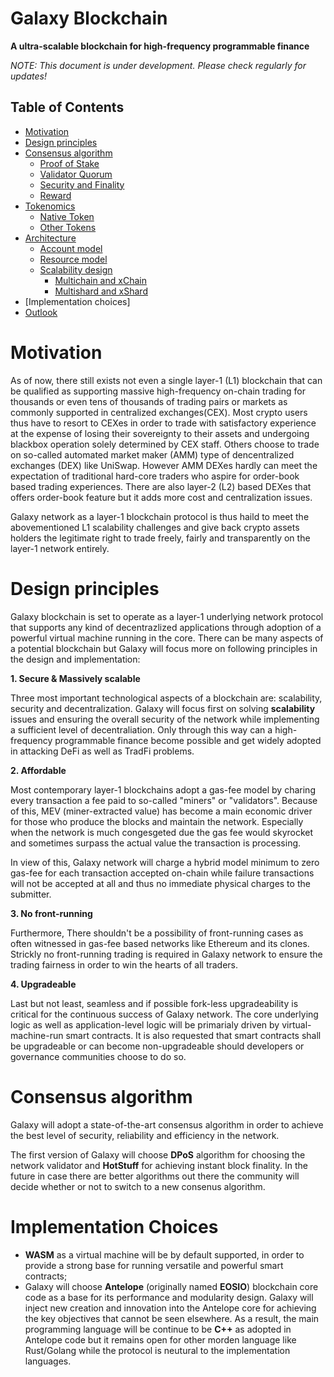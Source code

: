 # Galaxy Blockchain
**A ultra-scalable blockchain for high-frequency programmable finance**


_NOTE: This document is under development. Please check regularly for updates!_

## Table of Contents

- [Motivation](#motivation)
- [Design principles](#design-principles)
- [Consensus algorithm](#consensus-and-validator-quorum)
  * [Proof of Stake](#proof-of-staked-authority)
  * [Validator Quorum](#validator-quorum)
  * [Security and Finality](#security-and-finality)
  * [Reward](#reward)
- [Tokenomics](#token-economy)
  * [Native Token](#native-token)
  * [Other Tokens](#other-tokens)
- [Architecture](#architecture)
  * [Account model](#cross-chain-transfer)
  * [Resource model](#bc-to-bsc-architecture)
  * [Scalability design](#bsc-to-bc-architecture)
    * [Multichain and xChain](#timeout-and-error-handling)
    * [Multishard and xShard](#cross-chain-user-experience)
- [Implementation choices]
- [Outlook](#outlook)
# Motivation
As of now, there still exists not even a single layer-1 (L1) blockchain that can be qualified as supporting massive high-frequency on-chain trading for thousands or even tens of thousands of trading pairs or markets as commonly supported in centralized exchanges(CEX). Most crypto users thus have to resort to CEXes in order to trade with satisfactory experience at the expense of losing their sovereignty to their assets and undergoing blackbox operation solely determined by CEX staff. Others choose to trade on so-called automated market maker (AMM) type of dencentralized exchanges (DEX) like UniSwap. However AMM DEXes hardly can meet the expectation of traditional hard-core traders who aspire for order-book based trading experiences. There are also layer-2 (L2) based DEXes that offers order-book feature but it adds more cost and centralization issues.

Galaxy network as a layer-1 blockchain protocol is thus haild to meet the abovementioned L1 scalability challenges and give back crypto assets holders the legitimate right to trade freely, fairly and transparently on the layer-1 network entirely.

# Design principles

Galaxy blockchain is set to operate as a layer-1 underlying network protocol that supports any kind of decentrazlized applications through adoption of a powerful virtual machine running in the core. There can be many aspects of a potential blockchain but Galaxy will focus more on following principles in the design and implementation: 

**1. Secure & Massively scalable**

Three most important technological aspects of a blockchain are: scalability, security and decentralization. Galaxy will focus first on solving **scalability** issues and ensuring the overall security of the network while implementing a sufficient level of decentraliation. Only through this way can a high-frequency programmable finance become possible and get widely adopted in attacking DeFi as well as TradFi problems.

**2. Affordable**

Most contemporary layer-1 blockchains adopt a gas-fee model by charing every transaction a fee paid to so-called "miners" or "validators". Because of this, MEV (miner-extracted value) has become a main economic driver for those who produce the blocks and maintain the network. Especially when the network is much congesgeted due the gas fee would skyrocket and sometimes surpass the actual value the transaction is processing. 

In view of this, Galaxy network will charge a hybrid model minimum to zero gas-fee for each transaction accepted on-chain while failure transactions will not be accepted at all and thus no immediate physical charges to the submitter. 

**3. No front-running**

Furthermore, There shouldn't be a possibility of front-running cases as often witnessed in gas-fee based networks like Ethereum and its clones. Strickly no front-running trading is required in Galaxy network to ensure the trading fairness in order to win the hearts of all traders.

**4. Upgradeable**

Last but not least, seamless and if possible fork-less upgradeability is critical for the continuous success of Galaxy network. The core underlying logic as well as application-level logic will be primarialy driven by virtual-machine-run smart contracts. It is also requested that smart contracts shall be upgradeable or can become non-upgradeable should developers or governance communities choose to do so. 

# Consensus algorithm

Galaxy will adopt a state-of-the-art consensus algorithm in order to achieve the best level of security, reliability and efficiency in the network.

The first version of Galaxy will choose **DPoS** algorithm for choosing the network validator and **HotStuff** for achieving instant block finality. In the future in case there are better algorithms out there the community will decide whether or not to switch to a new consenus algorithm.

# Implementation Choices

- **WASM** as a virtual machine will be by default supported, in order to provide a strong base for running versatile and powerful smart contracts;
- Galaxy will choose **Antelope** (originally named **EOSIO**) blockchain core code as a base for its performance and modularity design. Galaxy will inject new creation and innovation into the Antelope core for achieving the key objectives that cannot be seen elsewhere. As a result, the main programming language will be continue to be **C++** as adopted in Antelope code but it remains open for other morden language like Rust/Golang while the protocol is neutural to the implementation languages.